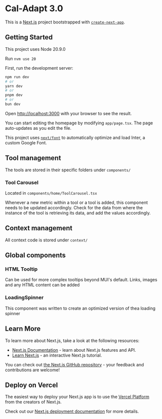 # Cal-Adapt 3.0

This is a [Next.js](https://nextjs.org/) project bootstrapped with [`create-next-app`](https://github.com/vercel/next.js/tree/canary/packages/create-next-app).

## Getting Started

This project uses Node 20.9.0

Run ```nvm use 20``` 

First, run the development server:

```bash
npm run dev
# or
yarn dev
# or
pnpm dev
# or
bun dev
```

Open [http://localhost:3000](http://localhost:3000) with your browser to see the result.

You can start editing the homepage by modifying `app/page.tsx`. The page auto-updates as you edit the file.

This project uses [`next/font`](https://nextjs.org/docs/basic-features/font-optimization) to automatically optimize and load Inter, a custom Google Font.

## Tool management

The tools are stored in their specific folders under ```components/```

### Tool Carousel

Located in ```components/home/ToolCarousel.tsx```

Whenever a new metric within a tool or a tool is added, this component needs to be updated accordingly. Check for the data from where the instance of the tool is retrieving its data, and add the values accordingly. 

## Context management
All context code is stored under ```context/```

## Global components

### HTML Tooltip
Can be used for more complex tooltips beyond MUI's default. Links, images and any HTML content can be added

### LoadingSpinner
This component was written to create an optimized version of thea loading spinner

## Learn More

To learn more about Next.js, take a look at the following resources:

- [Next.js Documentation](https://nextjs.org/docs) - learn about Next.js features and API.
- [Learn Next.js](https://nextjs.org/learn) - an interactive Next.js tutorial.

You can check out [the Next.js GitHub repository](https://github.com/vercel/next.js/) - your feedback and contributions are welcome!

## Deploy on Vercel

The easiest way to deploy your Next.js app is to use the [Vercel Platform](https://vercel.com/new?utm_medium=default-template&filter=next.js&utm_source=create-next-app&utm_campaign=create-next-app-readme) from the creators of Next.js.

Check out our [Next.js deployment documentation](https://nextjs.org/docs/deployment) for more details.
